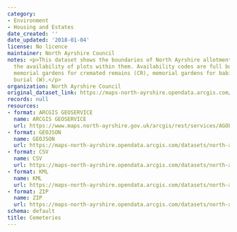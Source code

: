 ```yaml
---
category:
- Environment
- Housing and Estates
date_created: ''
date_updated: '2018-01-04'
license: No licence
maintainer: North Ayrshire Council
notes: <p>This dataset shows the boundaries of North Ayrshire allotments and states
  the availability of plots within them. Availability codes are full burial (FB),
  memorial gardens for cremated remains (CR), memorial gardens for babies (B), woodland
  burial (W).</p>
organization: North Ayrshire Council
original_dataset_link: https://maps-north-ayrshire.opendata.arcgis.com/maps/north-ayrshire::cemeteries
records: null
resources:
- format: ARCGIS GEOSERVICE
  name: ARCGIS GEOSERVICE
  url: https://www.maps.north-ayrshire.gov.uk/arcgis/rest/services/AGOL/Open_Data_Portal/FeatureServer/38
- format: GEOJSON
  name: GEOJSON
  url: https://maps-north-ayrshire.opendata.arcgis.com/datasets/north-ayrshire::cemeteries.geojson?outSR=%7B%22latestWkid%22%3A27700%2C%22wkid%22%3A27700%7D
- format: CSV
  name: CSV
  url: https://maps-north-ayrshire.opendata.arcgis.com/datasets/north-ayrshire::cemeteries.csv?outSR=%7B%22latestWkid%22%3A27700%2C%22wkid%22%3A27700%7D
- format: KML
  name: KML
  url: https://maps-north-ayrshire.opendata.arcgis.com/datasets/north-ayrshire::cemeteries.kml?outSR=%7B%22latestWkid%22%3A27700%2C%22wkid%22%3A27700%7D
- format: ZIP
  name: ZIP
  url: https://maps-north-ayrshire.opendata.arcgis.com/datasets/north-ayrshire::cemeteries.zip?outSR=%7B%22latestWkid%22%3A27700%2C%22wkid%22%3A27700%7D
schema: default
title: Cemeteries
---
```


